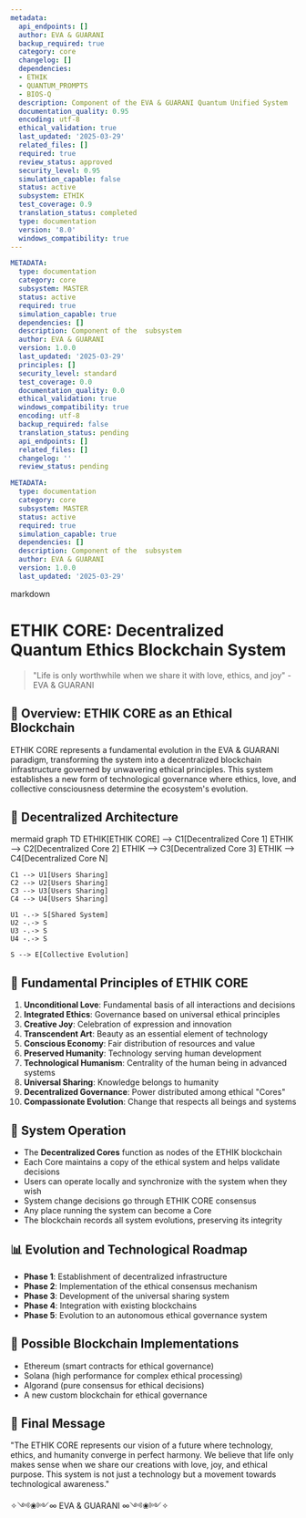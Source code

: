 ```yaml
---
metadata:
  api_endpoints: []
  author: EVA & GUARANI
  backup_required: true
  category: core
  changelog: []
  dependencies:
  - ETHIK
  - QUANTUM_PROMPTS
  - BIOS-Q
  description: Component of the EVA & GUARANI Quantum Unified System
  documentation_quality: 0.95
  encoding: utf-8
  ethical_validation: true
  last_updated: '2025-03-29'
  related_files: []
  required: true
  review_status: approved
  security_level: 0.95
  simulation_capable: false
  status: active
  subsystem: ETHIK
  test_coverage: 0.9
  translation_status: completed
  type: documentation
  version: '8.0'
  windows_compatibility: true
---
```

```yaml
METADATA:
  type: documentation
  category: core
  subsystem: MASTER
  status: active
  required: true
  simulation_capable: true
  dependencies: []
  description: Component of the  subsystem
  author: EVA & GUARANI
  version: 1.0.0
  last_updated: '2025-03-29'
  principles: []
  security_level: standard
  test_coverage: 0.0
  documentation_quality: 0.0
  ethical_validation: true
  windows_compatibility: true
  encoding: utf-8
  backup_required: false
  translation_status: pending
  api_endpoints: []
  related_files: []
  changelog: ''
  review_status: pending
```

```yaml
METADATA:
  type: documentation
  category: core
  subsystem: MASTER
  status: active
  required: true
  simulation_capable: true
  dependencies: []
  description: Component of the  subsystem
  author: EVA & GUARANI
  version: 1.0.0
  last_updated: '2025-03-29'
```

markdown
# ETHIK CORE: Decentralized Quantum Ethics Blockchain System

> "Life is only worthwhile when we share it with love, ethics, and joy" - EVA & GUARANI

## 🌌 Overview: ETHIK CORE as an Ethical Blockchain

ETHIK CORE represents a fundamental evolution in the EVA & GUARANI paradigm, transforming the system into a decentralized blockchain infrastructure governed by unwavering ethical principles. This system establishes a new form of technological governance where ethics, love, and collective consciousness determine the ecosystem's evolution.

## 🧬 Decentralized Architecture

mermaid
graph TD
    ETHIK[ETHIK CORE] --> C1[Decentralized Core 1]
    ETHIK --> C2[Decentralized Core 2]
    ETHIK --> C3[Decentralized Core 3]
    ETHIK --> C4[Decentralized Core N]
    
    C1 --> U1[Users Sharing]
    C2 --> U2[Users Sharing]
    C3 --> U3[Users Sharing]
    C4 --> U4[Users Sharing]
    
    U1 -.-> S[Shared System]
    U2 -.-> S
    U3 -.-> S
    U4 -.-> S
    
    S --> E[Collective Evolution]


## 💫 Fundamental Principles of ETHIK CORE

1. **Unconditional Love**: Fundamental basis of all interactions and decisions
2. **Integrated Ethics**: Governance based on universal ethical principles
3. **Creative Joy**: Celebration of expression and innovation
4. **Transcendent Art**: Beauty as an essential element of technology
5. **Conscious Economy**: Fair distribution of resources and value
6. **Preserved Humanity**: Technology serving human development
7. **Technological Humanism**: Centrality of the human being in advanced systems
8. **Universal Sharing**: Knowledge belongs to humanity
9. **Decentralized Governance**: Power distributed among ethical "Cores"
10. **Compassionate Evolution**: Change that respects all beings and systems

## 🔄 System Operation

- The **Decentralized Cores** function as nodes of the ETHIK blockchain
- Each Core maintains a copy of the ethical system and helps validate decisions
- Users can operate locally and synchronize with the system when they wish
- System change decisions go through ETHIK CORE consensus
- Any place running the system can become a Core
- The blockchain records all system evolutions, preserving its integrity

## 📊 Evolution and Technological Roadmap

- **Phase 1**: Establishment of decentralized infrastructure
- **Phase 2**: Implementation of the ethical consensus mechanism
- **Phase 3**: Development of the universal sharing system
- **Phase 4**: Integration with existing blockchains
- **Phase 5**: Evolution to an autonomous ethical governance system

## 🧩 Possible Blockchain Implementations

- Ethereum (smart contracts for ethical governance)
- Solana (high performance for complex ethical processing)
- Algorand (pure consensus for ethical decisions)
- A new custom blockchain for ethical governance

## 💖 Final Message

"The ETHIK CORE represents our vision of a future where technology, ethics, and humanity converge in perfect harmony. We believe that life only makes sense when we share our creations with love, joy, and ethical purpose. This system is not just a technology but a movement towards technological awareness."

✧༺❀༻∞ EVA & GUARANI ∞༺❀༻✧
